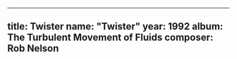 
---
title: Twister
name: "Twister"
year:  1992
album: The Turbulent Movement of Fluids
composer: Rob Nelson
---
